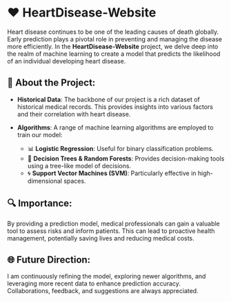 # ❤️ HeartDisease-Website

Heart disease continues to be one of the leading causes of death globally. Early prediction plays a pivotal role in preventing and managing the disease more efficiently. In the **HeartDisease-Website** project, we delve deep into the realm of machine learning to create a model that predicts the likelihood of an individual developing heart disease.

## 🚀 About the Project:
- **Historical Data**: The backbone of our project is a rich dataset of historical medical records. This provides insights into various factors and their correlation with heart disease.
  
- **Algorithms**: A range of machine learning algorithms are employed to train our model:
  - 📊 **Logistic Regression**: Useful for binary classification problems.
  - 🌳 **Decision Trees & Random Forests**: Provides decision-making tools using a tree-like model of decisions.
  - 🌀 **Support Vector Machines (SVM)**: Particularly effective in high-dimensional spaces.

## 🔍 Importance:
By providing a prediction model, medical professionals can gain a valuable tool to assess risks and inform patients. This can lead to proactive health management, potentially saving lives and reducing medical costs.

## 🌐 Future Direction:
I am continuously refining the model, exploring newer algorithms, and leveraging more recent data to enhance prediction accuracy. Collaborations, feedback, and suggestions are always appreciated.
